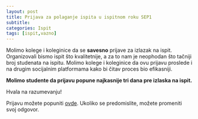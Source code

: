 ```yaml
---
layout: post
title: Prijava za polaganje ispita u ispitnom roku SEP1
subtitle: 
categories: Ispit
tags: [ispit,vazno]
---
```


Molimo kolege i koleginice da se **savesno** prijave za izlazak na ispit.
Organizovali bismo ispit što kvalitetnije, a za to nam je neophodan što 
tačniji broj studenata na ispitu. Molimo kolege i koleginice da ovu prijavu 
proslede i na drugim socijalnim platformama kako bi čitav proces bio efikasniji.

**Molimo studente da prijavu popune najkasnije tri dana pre izlaska na ispit.**

Hvala na razumevanju!

Prijavu možete popuniti [ovde](https://forms.gle/UFD7C4bvR1ZHSaup8). Ukoliko se 
predomislite, možete promeniti svoj odgovor.

